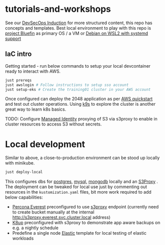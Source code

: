# tutorials-and-workshops

See our [DevSecOps Induction](https://soc.cyber.wa.gov.au/training/devsecops-induction/) for more structured content, this repo has concepts and templates. Best local environment to play with this repo is [project Bluefin](https://projectbluefin.io/) as primary OS / a VM or [Debian on WSL2 with systemd support](https://wiki.debian.org/InstallingDebianOn/Microsoft/Windows/SubsystemForLinux)


## IaC intro

Getting started - run below commands to setup your local devcontainer ready to interact with AWS.

```bash
just prereqs
just awslogin # Follow instructions to setup sso account
just setup-eks # Create the training01 cluster in your AWS account
```

Once configured can deploy the 2048 application as per [AWS quickstart](https://docs.aws.amazon.com/eks/latest/userguide/quickstart.html#_deploy_the_2048_game_sample_application) and test out cluster operations. Using [k9s](https://k9scli.io) to explore the cluster is another great way to learn k8s basics.

TODO: Configure [Managed Identity](https://github.com/gaul/s3proxy/wiki/Storage-backend-examples#aws-s3---managed-identity) proxying of S3 via s3proxy to enable in cluster resources to access S3 without secrets.

# Local development

Similar to above, a close-to-production environment can be stood up locally with minikube.

```bash
just deploy-local
```

This configures dbs for [postgres](kustomize/everest/postgres.yaml), [mysql](kustomize/everest/mysql.yaml), [mongodb](kustomize/everest/mongodb.yaml) locally and an [S3Proxy](kustomize/everest/s3proxy.yaml) . The deployment can be tweaked for local use just by commenting out resources in the `kustomization.yaml` files, bit more work required to add below capabilities:

- [Percona Everest](ps://docs.percona.com/everest/index.html) preconfigured to use [s3proxy](https://github.com/gaul/s3proxy) endpoint (currently need to create bucket manually at the internal http://s3proxy.everest.svc.cluster.local address)
- [K8up](https://docs.k8up.io/k8up/2.12/how-tos/application-aware-backups.html) preconfigured with s3proxy to demonstrate app aware backups on e.g. a nightly schedule
- Predefine a single node [Elastic](https://www.elastic.co/guide/en/cloud-on-k8s/current/k8s-deploy-elasticsearch.html) template for local testing of elastic workloads

